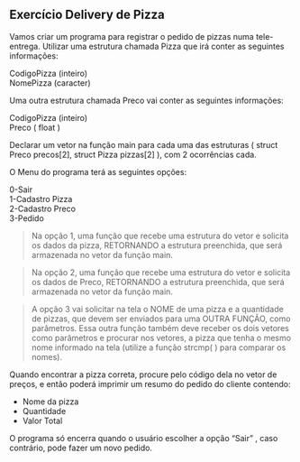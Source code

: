 ## Exercício Delivery de Pizza
Vamos criar um programa para registrar o pedido de pizzas numa tele-entrega.
Utilizar uma estrutura chamada Pizza que irá conter as seguintes informações:

CodigoPizza (inteiro)<br />
NomePizza (caracter)<br />

Uma outra estrutura chamada Preco vai conter as seguintes informações:

CodigoPizza (inteiro)<br />
Preco ( float )<br />

Declarar um vetor na função main para cada uma das estruturas ( struct Preco precos[2], struct Pizza
pizzas[2] ), com 2 ocorrências cada.

O Menu do programa terá as seguintes opções:

0-Sair<br />
1-Cadastro Pizza<br />
2-Cadastro Preco<br />
3-Pedido

> Na opção 1, uma função que recebe uma estrutura do vetor e solicita os dados da pizza, RETORNANDO a estrutura preenchida, que será armazenada no vetor da função main.

> Na opção 2, uma função que recebe uma estrutura do vetor e solicita os dados de Preco, RETORNANDO a estrutura preenchida, que será armazenada no vetor da função main.

> A opção 3 vai solicitar na tela o NOME de uma pizza e a quantidade de pizzas, que devem ser enviados para uma OUTRA FUNÇÃO, como parâmetros.
Essa outra função também deve receber os dois vetores como parâmetros e procurar nos vetores, a pizza que tenha o mesmo nome informado na tela (utilize a função strcmp( ) para comparar os nomes).

Quando encontrar a pizza correta, procure pelo código dela no vetor de preços, e então poderá imprimir um resumo do pedido do cliente contendo:

* Nome da pizza<br />
* Quantidade<br />
* Valor Total

O programa só encerra quando o usuário escolher a opção “Sair” , caso contrário, pode fazer um novo pedido.